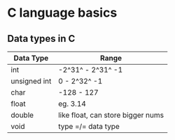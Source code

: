 # C language basics

## Data types in C

| Data Type | Range |
|-----------|-------|
| int | -2^31^ - 2^31^ -1 |
| unsigned int | 0 - 2^32^ -1 |
| char | -128 - 127 |
| float | eg. 3.14 |
| double | like float, can store bigger nums |
| void | type =/= data type |

